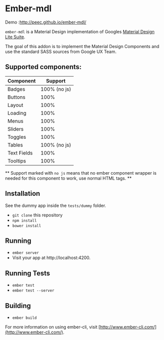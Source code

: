 # Ember-mdl


Demo :http://peec.github.io/ember-mdl/


`ember-mdl` is a Material Design implementation of Googles [Material Design Lite Suite](http://getmdl.io).

The goal of this addon is to implement the Material Design Components and use the standard SASS sources from Google UX Team.


## Supported components:


Component | Support
------------- | -------------
Badges  | 100% (no js)
Buttons  | 100%
Layout  | 100%
Loading | 100%
Menus  | 100%
Sliders  | 100%
Toggles | 100%
Tables | 100% (no js)
Text Fields | 100%
Tooltips | 100%


** Support marked with `no js` means that no ember component wrapper is needed for this component to work, use normal HTML tags. **






## Installation

See the dummy app inside the `tests/dummy` folder. 

* `git clone` this repository
* `npm install`
* `bower install`

## Running

* `ember server`
* Visit your app at http://localhost:4200.

## Running Tests

* `ember test`
* `ember test --server`

## Building

* `ember build`

For more information on using ember-cli, visit [http://www.ember-cli.com/](http://www.ember-cli.com/).
